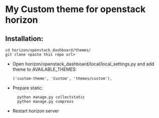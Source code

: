 # My Custom theme for openstack horizon

## Installation:

    cd horizon/openstack_dashboard/themes/
    git clone <paste this repo url>

- Open horizon/openstack_dashboard/local/local_settings.py
    and add theme to AVAILABLE_THEMES:

      ('custom-theme', 'Custom', 'themes/custom'),

- Prepare static:

        python manage.py collectstatic
        python manage.py compress

- Restart horizon server
